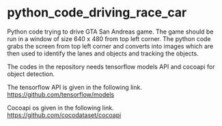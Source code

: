# python_code_driving_race_car
Python code trying to drive GTA San Andreas game. The game should be run in a window of size 640 x 480 from top left corner. The python code grabs the screen from top left corner and converts into images which are then used to identify the lanes and objects and tracking the objects.

The codes in the repository needs tensorflow models API and cocoapi for object detection.

The tensorflow API is given in the following link.
https://github.com/tensorflow/models

Cocoapi os given in the following link.
https://github.com/cocodataset/cocoapi
